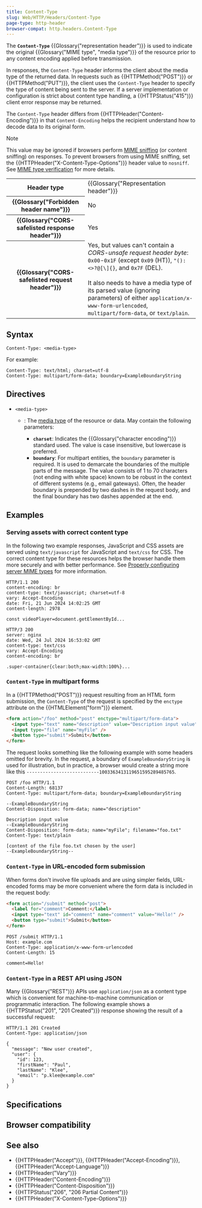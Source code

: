 ```yaml
---
title: Content-Type
slug: Web/HTTP/Headers/Content-Type
page-type: http-header
browser-compat: http.headers.Content-Type
---
```




The **`Content-Type`** {{Glossary("representation header")}} is used to indicate the original {{Glossary("MIME type", "media type")}} of the resource prior to any content encoding applied before transmission.

In responses, the `Content-Type` header informs the client about the media type of the returned data.
In requests such as {{HTTPMethod("POST")}} or {{HTTPMethod("PUT")}}, the client uses the `Content-Type` header to specify the type of content being sent to the server.
If a server implementation or configuration is strict about content type handling, a {{HTTPStatus("415")}} client error response may be returned.

The `Content-Type` header differs from {{HTTPHeader("Content-Encoding")}} in that `Content-Encoding` helps the recipient understand how to decode data to its original form.

> [!NOTE]
> This value may be ignored if browsers perform [MIME sniffing](/Web/HTTP/Basics_of_HTTP/MIME_types#mime_sniffing) (or content sniffing) on responses.
> To prevent browsers from using MIME sniffing, set the {{HTTPHeader("X-Content-Type-Options")}} header value to `nosniff`.
> See [MIME type verification](/Web/Security/Practical_implementation_guides/MIME_types) for more details.

<table class="properties">
  <tbody>
    <tr>
      <th scope="row">Header type</th>
      <td>{{Glossary("Representation header")}}</td>
    </tr>
    <tr>
      <th scope="row">{{Glossary("Forbidden header name")}}</th>
      <td>No</td>
    </tr>
    <tr>
      <th scope="row">
        {{Glossary("CORS-safelisted response header")}}
      </th>
      <td>Yes</td>
    </tr>
    <tr>
      <th scope="row">
        {{Glossary("CORS-safelisted request header")}}
      </th>
      <td>
        Yes, but values can't contain a <em>CORS-unsafe request header byte</em>: <code>0x00</code>-<code>0x1F</code> (except <code>0x09</code> (HT)), <code>"():&#x3C;>?@[\]{}</code>, and <code>0x7F</code> (DEL).
        <br /><br />It also needs to have a media type of its parsed value (ignoring parameters) of either <code>application/x-www-form-urlencoded</code>, <code>multipart/form-data</code>, or <code>text/plain</code>.
      </td>
    </tr>
  </tbody>
</table>

## Syntax

```plain
Content-Type: <media-type>
```

For example:

```http
Content-Type: text/html; charset=utf-8
Content-Type: multipart/form-data; boundary=ExampleBoundaryString
```

## Directives

- `<media-type>`

  - : The [media type](/Web/HTTP/Basics_of_HTTP/MIME_types) of the resource or data.
    May contain the following parameters:

    - **`charset`**: Indicates the {{Glossary("character encoding")}} standard used. The value is case insensitive, but lowercase is preferred.
    - **`boundary`**: For multipart entities, the `boundary` parameter is required.
      It is used to demarcate the boundaries of the multiple parts of the message.
      The value consists of 1 to 70 characters (not ending with white space) known to be robust in the context of different systems (e.g., email gateways).
      Often, the header boundary is prepended by two dashes in the request body, and the final boundary has two dashes appended at the end.

## Examples

### Serving assets with correct content type

In the following two example responses, JavaScript and CSS assets are served using `text/javascript` for JavaScript and `text/css` for CSS.
The correct content type for these resources helps the browser handle them more securely and with better performance.
See [Properly configuring server MIME types](/Learn/Server-side/Configuring_server_MIME_types) for more information.

```http
HTTP/1.1 200
content-encoding: br
content-type: text/javascript; charset=utf-8
vary: Accept-Encoding
date: Fri, 21 Jun 2024 14:02:25 GMT
content-length: 2978

const videoPlayer=document.getElementById...
```

```http
HTTP/3 200
server: nginx
date: Wed, 24 Jul 2024 16:53:02 GMT
content-type: text/css
vary: Accept-Encoding
content-encoding: br

.super-container{clear:both;max-width:100%}...
```

### `Content-Type` in multipart forms

In a {{HTTPMethod("POST")}} request resulting from an HTML form submission, the `Content-Type` of the request is specified by the `enctype` attribute on the {{HTMLElement("form")}} element.

```html
<form action="/foo" method="post" enctype="multipart/form-data">
  <input type="text" name="description" value="Description input value" />
  <input type="file" name="myFile" />
  <button type="submit">Submit</button>
</form>
```

The request looks something like the following example with some headers omitted for brevity.
In the request, a boundary of `ExampleBoundaryString` is used for illustration, but in practice, a browser would create a string more like this `---------------------------1003363413119651595289485765`.

```http
POST /foo HTTP/1.1
Content-Length: 68137
Content-Type: multipart/form-data; boundary=ExampleBoundaryString

--ExampleBoundaryString
Content-Disposition: form-data; name="description"

Description input value
--ExampleBoundaryString
Content-Disposition: form-data; name="myFile"; filename="foo.txt"
Content-Type: text/plain

[content of the file foo.txt chosen by the user]
--ExampleBoundaryString--
```

### `Content-Type` in URL-encoded form submission

When forms don't involve file uploads and are using simpler fields, URL-encoded forms may be more convenient where the form data is included in the request body:

```html
<form action="/submit" method="post">
  <label for="comment">Comment:</label>
  <input type="text" id="comment" name="comment" value="Hello!" />
  <button type="submit">Submit</button>
</form>
```

```http
POST /submit HTTP/1.1
Host: example.com
Content-Type: application/x-www-form-urlencoded
Content-Length: 15

comment=Hello!
```

### `Content-Type` in a REST API using JSON

Many {{Glossary("REST")}} APIs use `application/json` as a content type which is convenient for machine-to-machine communication or programmatic interaction.
The following example shows a {{HTTPStatus("201", "201 Created")}} response showing the result of a successful request:

```http
HTTP/1.1 201 Created
Content-Type: application/json

{
  "message": "New user created",
  "user": {
    "id": 123,
    "firstName": "Paul",
    "lastName": "Klee",
    "email": "p.klee@example.com"
  }
}
```

## Specifications



## Browser compatibility



## See also

- {{HTTPHeader("Accept")}}, {{HTTPHeader("Accept-Encoding")}}, {{HTTPHeader("Accept-Language")}}
- {{HTTPHeader("Vary")}}
- {{HTTPHeader("Content-Encoding")}}
- {{HTTPHeader("Content-Disposition")}}
- {{HTTPStatus("206", "206 Partial Content")}}
- {{HTTPHeader("X-Content-Type-Options")}}
